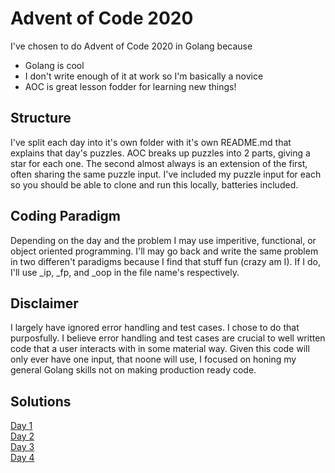 # Advent of Code 2020

I've chosen to do Advent of Code 2020 in Golang because
* Golang is cool
* I don't write enough of it at work so I'm basically a novice
* AOC is great lesson fodder for learning new things!

## Structure
I've split each day into it's own folder with it's own README.md that explains that day's puzzles. AOC breaks up puzzles into 2 parts, giving a star for each one. The second almost always is an extension of the first, often sharing the same puzzle input. I've included my puzzle input for each so you should be able to clone and run this locally, batteries included.

## Coding Paradigm
Depending on the day and the problem I may use imperitive, functional, or object oriented programming.  I'll may go back and write the same problem in two differen't paradigms because I find that stuff fun (crazy am I).  If I do, I'll use _ip, _fp, and _oop in the file name's respectively.


## Disclaimer
I largely have ignored error handling and test cases. I chose to do that purposfully. I believe error handling and test cases are crucial to well written code that a user interacts with in some material way. Given this code will only ever have one input, that noone will use, I focused on honing my general Golang skills not on making production ready code.

## Solutions
[Day 1](day1/)  
[Day 2](day2/)  
[Day 3](day3/)  
[Day 4](day4/)  
